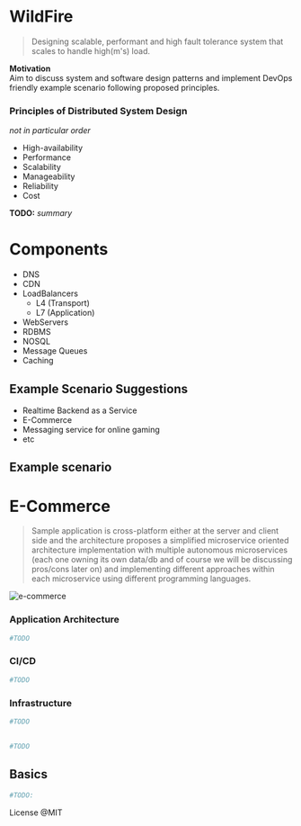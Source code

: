 WildFire
=================
> Designing scalable, performant and high fault tolerance system that scales to handle high(m's) load. 

**Motivation**  
Aim to discuss system and software design patterns and implement DevOps friendly example scenario following proposed principles. 

### Principles of Distributed System Design 
_not in particular order_
 * High-availability
 * Performance
 * Scalability
 * Manageability
 * Reliability
 * Cost

**TODO:** _summary_
 
 
# Components
 * DNS
 * CDN
 * LoadBalancers
   - L4 (Transport)
   - L7 (Application)
 * WebServers
 * RDBMS
 * NOSQL
 * Message Queues
 * Caching

## Example Scenario Suggestions
* Realtime Backend as a Service
* E-Commerce
* Messaging service for online gaming
* etc

## Example scenario
E-Commerce
============================
> Sample application is cross-platform either at the server and client side and the architecture proposes a simplified microservice oriented architecture implementation with multiple autonomous microservices (each one owning its own data/db and of course we will be discussing pros/cons later on) and implementing different approaches within each microservice using different programming languages.


![e-commerce](https://github.com/ziyasal/Wildfire/blob/master/pencil/e-shop.png)

### Application Architecture  
```sh
#TODO
```

### CI/CD  
```sh
#TODO
```

### Infrastructure  
```sh
#TODO
```

## 
```sh
#TODO
```

## Basics

```sh
#TODO:
```

License @MIT
